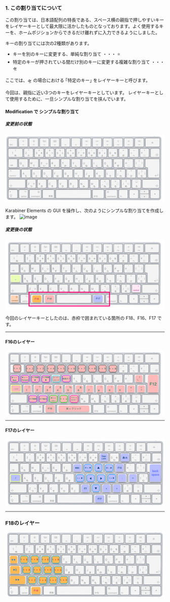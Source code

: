 
### 1. この割り当てについて

この割り当ては、日本語配列の特長である、スペース横の親指で押しやすいキーをレイヤーキーとして最大限に活かしたものとなっております。よく使用するキーを、ホームポジションからできるだけ離れずに入力できるようにしました。

キーの割り当てには次の2種類があります。
- キーを別のキーに変更する、単純な割り当て ・・・ ⭐️
- 特定のキーが押されている間だけ別のキーに変更する複雑な割り当て ・・・🛸

ここでは、🛸 の場合における ｢特定のキー｣ をレイヤーキーと呼びます。

今回は、親指に近い3つのキーをレイヤーキーとしています。
レイヤーキーとして使用するために、一旦シンプルな割り当てを挟んでいます。

#### Modification で シンプルな割り当て

##### 変更前の状態
![alt text](image-2.png)

Karabiner Elements の GUI を操作し、次のようにシンプルな割り当てを作成します。
<img width="552" alt="image" src="https://github.com/user-attachments/assets/d8f33475-8ebc-4b39-a19d-a944fce0ec33">


##### 変更後の状態
![alt text](image-1.png)

今回のレイヤーキーとしたのは、赤枠で囲まれている箇所の F18、F16、F17 です。

---

#### F16のレイヤー
![alt text](image-3.png)


---

#### F17のレイヤー
![alt text](image-4.png)

---

### F18のレイヤー
![alt text](image-5.png)
